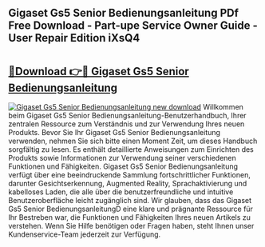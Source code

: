 ## Gigaset Gs5 Senior Bedienungsanleitung PDf Free Download - Part-upe Service Owner Guide - User Repair Edition iXsQ4

# <h2><a href="http://df5lzik.blite.top/?on=Gigaset+Gs5+Senior+Bedienungsanleitung">🔗Download 👉🔴 Gigaset Gs5 Senior Bedienungsanleitung</a></h2>

[![Gigaset Gs5 Senior Bedienungsanleitung new download](https://i.imgur.com/lujVjoI.png)](http://df5lzik.blite.top/?on=Gigaset+Gs5+Senior+Bedienungsanleitung)
Willkommen beim Gigaset Gs5 Senior Bedienungsanleitung-Benutzerhandbuch, Ihrer zentralen Ressource zum Verständnis und zur Verwendung Ihres neuen Produkts. Bevor Sie Ihr Gigaset Gs5 Senior Bedienungsanleitung verwenden, nehmen Sie sich bitte einen Moment Zeit, um dieses Handbuch sorgfältig zu lesen. Es enthält detaillierte Anweisungen zum Einrichten des Produkts sowie Informationen zur Verwendung seiner verschiedenen Funktionen und Fähigkeiten. Gigaset Gs5 Senior Bedienungsanleitung verfügt über eine beeindruckende Sammlung fortschrittlicher Funktionen, darunter Gesichtserkennung, Augmented Reality, Sprachaktivierung und kabelloses Laden, die alle über die benutzerfreundliche und intuitive Benutzeroberfläche leicht zugänglich sind. Wir glauben, dass das Gigaset Gs5 Senior BedienungsanleitungD eine klare und prägnante Ressource für Ihr Bestreben war, die Funktionen und Fähigkeiten Ihres neuen Artikels zu verstehen. Wenn Sie Hilfe benötigen oder Fragen haben, steht Ihnen unser Kundenservice-Team jederzeit zur Verfügung.
